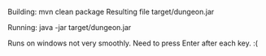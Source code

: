 Building: mvn clean package
Resulting file target/dungeon.jar

Running: java -jar target/dungeon.jar

Runs on windows not very smoothly. Need to press Enter after each key. :(
